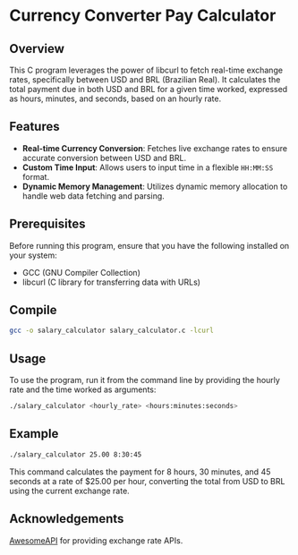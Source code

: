 # Currency Converter Pay Calculator

## Overview

This C program leverages the power of libcurl to fetch real-time exchange rates, specifically between USD and BRL (Brazilian Real). It calculates the total payment due in both USD and BRL for a given time worked, expressed as hours, minutes, and seconds, based on an hourly rate.

## Features

- **Real-time Currency Conversion**: Fetches live exchange rates to ensure accurate conversion between USD and BRL.
- **Custom Time Input**: Allows users to input time in a flexible `HH:MM:SS` format.
- **Dynamic Memory Management**: Utilizes dynamic memory allocation to handle web data fetching and parsing.

## Prerequisites

Before running this program, ensure that you have the following installed on your system:

- GCC (GNU Compiler Collection)
- libcurl (C library for transferring data with URLs)

## Compile

```bash
gcc -o salary_calculator salary_calculator.c -lcurl
```

## Usage

To use the program, run it from the command line by providing the hourly rate and the time worked as arguments:

```bash
./salary_calculator <hourly_rate> <hours:minutes:seconds>
```

## Example
```bash
./salary_calculator 25.00 8:30:45
```

This command calculates the payment for 8 hours, 30 minutes, and 45 seconds at a rate of $25.00 per hour, converting the total from USD to BRL using the current exchange rate.

## Acknowledgements

[AwesomeAPI](https://docs.awesomeapi.com.br/api-de-moedas) for providing exchange rate APIs.
